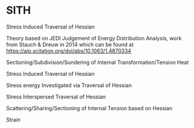 # SITH

Stress Induced Traversal of Hessian



Theory based on JEDI Judgement of Energy Distribution Analysis,
work from Stauch & Dreuw in 2014 which can be found at
https://aip.scitation.org/doi/abs/10.1063/1.4870334

Sectioning/Subdivision/Sundering of
Internal
Transformation/Tension
Heat

Stress
Induced
Traversal of
Hessian

Stress energy
Investigated via
Traversal of
Hessian 

Stress
Interspersed
Traversal of
Hessian

Scattering/Sharing/Sectioning of
Internal
Tension based on
Hessian

Strain

